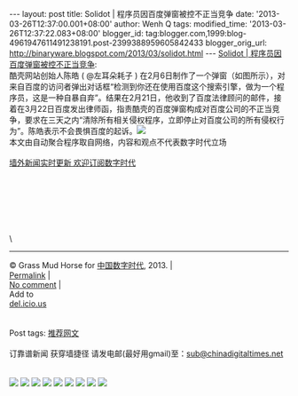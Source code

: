 --- layout: post title: Solidot | 程序员因百度弹窗被控不正当竞争 date:
'2013-03-26T12:37:00.001+08:00' author: Wenh Q tags: modified\_time:
'2013-03-26T12:37:22.083+08:00' blogger\_id:
tag:blogger.com,1999:blog-4961947611491238191.post-2399388959605842433
blogger\_orig\_url: http://binaryware.blogspot.com/2013/03/solidot.html
--- [Solidot |
程序员因百度弹窗被控不正当竞争](http://feedproxy.google.com/~r/chinagfwblog/~3/gPBA5Ul3a7g/):
\
酷壳网站创始人陈皓 ( @左耳朵耗子 )
在2月6日制作了一个弹窗（如图所示），对来自百度的访问者弹出对话框“检测到你还在使用百度这个搜索引擎，做为一个程序员，这是一种自暴自弃”。结果在2月21日，他收到了百度法律顾问的邮件，接着在3月22日百度发出律师函，指责酷壳的百度弹窗构成对百度公司的不正当竞争，要求在三天之内“清除所有相关侵权程序，立即停止对百度公司的所有侵权行为”。陈皓表示不会畏惧百度的起诉。![](http://solidot.org.feedsportal.com/c/33236/f/556826/s/29f20570/mf.gif)\
本文由自动聚合程序取自网络，内容和观点不代表数字时代立场\
\
[墙外新闻实时更新 欢迎订阅数字时代](http://eepurl.com/mstlf)\
\
\
\
\
\
\
\
\

* * * * *

© Grass Mud Horse for
[中国数字时代](https://kexueshangwang.info/chinese), 2013. |\
[Permalink](https://kexueshangwang.info/chinese/2013/03/solidot-%e7%a8%8b%e5%ba%8f%e5%91%98%e5%9b%a0%e7%99%be%e5%ba%a6%e5%bc%b9%e7%aa%97%e8%a2%ab%e6%8e%a7%e4%b8%8d%e6%ad%a3%e5%bd%93%e7%ab%9e%e4%ba%89/)
|\
[No
comment](https://kexueshangwang.info/chinese/2013/03/solidot-%e7%a8%8b%e5%ba%8f%e5%91%98%e5%9b%a0%e7%99%be%e5%ba%a6%e5%bc%b9%e7%aa%97%e8%a2%ab%e6%8e%a7%e4%b8%8d%e6%ad%a3%e5%bd%93%e7%ab%9e%e4%ba%89/#comments)
|\
Add to\
[del.icio.us](http://del.icio.us/post?url=https://kexueshangwang.info/chinese/2013/03/solidot-%e7%a8%8b%e5%ba%8f%e5%91%98%e5%9b%a0%e7%99%be%e5%ba%a6%e5%bc%b9%e7%aa%97%e8%a2%ab%e6%8e%a7%e4%b8%8d%e6%ad%a3%e5%bd%93%e7%ab%9e%e4%ba%89/&title=Solidot%20%7C%20%E7%A8%8B%E5%BA%8F%E5%91%98%E5%9B%A0%E7%99%BE%E5%BA%A6%E5%BC%B9%E7%AA%97%E8%A2%AB%E6%8E%A7%E4%B8%8D%E6%AD%A3%E5%BD%93%E7%AB%9E%E4%BA%89)\
\
\
Post tags:
[推荐网文](https://kexueshangwang.info/chinese/tag/%e6%8e%a8%e8%8d%90%e7%bd%91%e6%96%87/?category=10466)\
\
订靠谱新闻 获穿墙捷径
请发电邮(最好用gmail)至：sub@chinadigitaltimes.net\
\
\
[![](http://feeds.feedburner.com/~ff/chinagfwblog?d=yIl2AUoC8zA)](http://feeds.feedburner.com/~ff/chinagfwblog?a=gPBA5Ul3a7g:rPOUbVpIgpY:yIl2AUoC8zA)
[![](http://feeds.feedburner.com/~ff/chinagfwblog?i=gPBA5Ul3a7g:rPOUbVpIgpY:-BTjWOF_DHI)](http://feeds.feedburner.com/~ff/chinagfwblog?a=gPBA5Ul3a7g:rPOUbVpIgpY:-BTjWOF_DHI)
[![](http://feeds.feedburner.com/~ff/chinagfwblog?i=gPBA5Ul3a7g:rPOUbVpIgpY:F7zBnMyn0Lo)](http://feeds.feedburner.com/~ff/chinagfwblog?a=gPBA5Ul3a7g:rPOUbVpIgpY:F7zBnMyn0Lo)
[![](http://feeds.feedburner.com/~ff/chinagfwblog?i=gPBA5Ul3a7g:rPOUbVpIgpY:V_sGLiPBpWU)](http://feeds.feedburner.com/~ff/chinagfwblog?a=gPBA5Ul3a7g:rPOUbVpIgpY:V_sGLiPBpWU)
[![](http://feeds.feedburner.com/~ff/chinagfwblog?d=qj6IDK7rITs)](http://feeds.feedburner.com/~ff/chinagfwblog?a=gPBA5Ul3a7g:rPOUbVpIgpY:qj6IDK7rITs)
[![](http://feeds.feedburner.com/~ff/chinagfwblog?d=l6gmwiTKsz0)](http://feeds.feedburner.com/~ff/chinagfwblog?a=gPBA5Ul3a7g:rPOUbVpIgpY:l6gmwiTKsz0)
[![](http://feeds.feedburner.com/~ff/chinagfwblog?i=gPBA5Ul3a7g:rPOUbVpIgpY:gIN9vFwOqvQ)](http://feeds.feedburner.com/~ff/chinagfwblog?a=gPBA5Ul3a7g:rPOUbVpIgpY:gIN9vFwOqvQ)
[![](http://feeds.feedburner.com/~ff/chinagfwblog?d=TzevzKxY174)](http://feeds.feedburner.com/~ff/chinagfwblog?a=gPBA5Ul3a7g:rPOUbVpIgpY:TzevzKxY174)
![](http://feeds.feedburner.com/~r/chinagfwblog/~4/gPBA5Ul3a7g)
